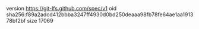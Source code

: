 version https://git-lfs.github.com/spec/v1
oid sha256:f89a2adcd412bbba3247ff4930d0bd250deaaa98fb78fe64ae1aa191378bf2bf
size 17069
